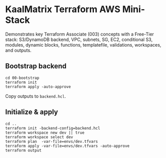 # KaalMatrix Terraform AWS Mini-Stack

Demonstrates key Terraform Associate (003) concepts with a Free-Tier stack: S3/DynamoDB backend, VPC, subnets, SG, EC2, conditional S3, modules, dynamic blocks, functions, templatefile, validations, workspaces, and outputs.

## Bootstrap backend
```
cd 00-bootstrap
terraform init
terraform apply -auto-approve
```
Copy outputs to `backend.hcl`.

## Initialize & apply
```
cd ..
terraform init -backend-config=backend.hcl
terraform workspace new dev || true
terraform workspace select dev
terraform plan  -var-file=envs/dev.tfvars
terraform apply -var-file=envs/dev.tfvars -auto-approve
terraform output
```
